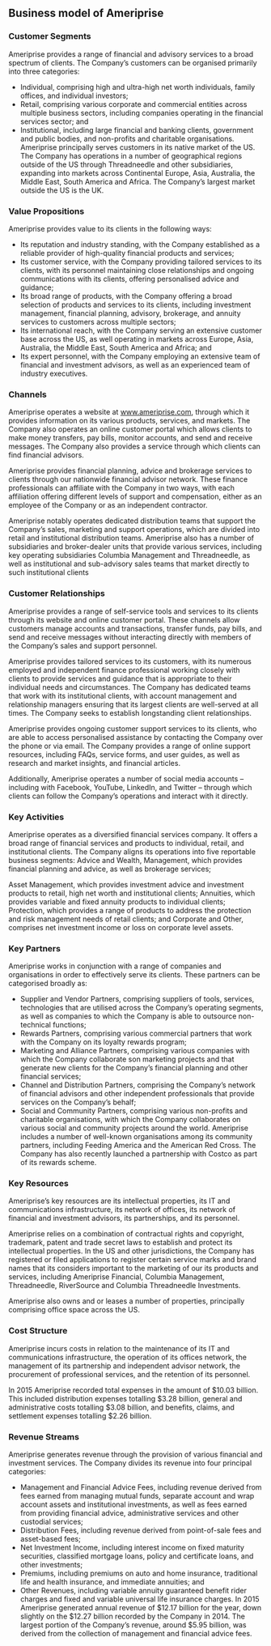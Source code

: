 Business model of Ameriprise
----------------------------

 ### Customer Segments

 Ameriprise provides a range of financial and advisory services to a broad spectrum of clients. The Company’s customers can be organised primarily into three categories:

  * Individual, comprising high and ultra-high net worth individuals, family offices, and individual investors;
 * Retail, comprising various corporate and commercial entities across multiple business sectors, including companies operating in the financial services sector; and
 * Institutional, including large financial and banking clients, government and public bodies, and non-profits and charitable organisations.
  Ameriprise principally serves customers in its native market of the US. The Company has operations in a number of geographical regions outside of the US through Threadneedle and other subsidiaries, expanding into markets across Continental Europe, Asia, Australia, the Middle East, South America and Africa. The Company’s largest market outside the US is the UK.

 ### Value Propositions

 Ameriprise provides value to its clients in the following ways:

  * Its reputation and industry standing, with the Company established as a reliable provider of high-quality financial products and services;
 * Its customer service, with the Company providing tailored services to its clients, with its personnel maintaining close relationships and ongoing communications with its clients, offering personalised advice and guidance;
 * Its broad range of products, with the Company offering a broad selection of products and services to its clients, including investment management, financial planning, advisory, brokerage, and annuity services to customers across multiple sectors;
 * Its international reach, with the Company serving an extensive customer base across the US, as well operating in markets across Europe, Asia, Australia, the Middle East, South America and Africa; and
 * Its expert personnel, with the Company employing an extensive team of financial and investment advisors, as well as an experienced team of industry executives.
  ### Channels

 Ameriprise operates a website at www.ameriprise.com, through which it provides information on its various products, services, and markets. The Company also operates an online customer portal which allows clients to make money transfers, pay bills, monitor accounts, and send and receive messages. The Company also provides a service through which clients can find financial advisors.

 Ameriprise provides financial planning, advice and brokerage services to clients through our nationwide financial advisor network. These finance professionals can affiliate with the Company in two ways, with each affiliation offering different levels of support and compensation, either as an employee of the Company or as an independent contractor.

 Ameriprise notably operates dedicated distribution teams that support the Company’s sales, marketing and support operations, which are divided into retail and institutional distribution teams. Ameriprise also has a number of subsidiaries and broker-dealer units that provide various services, including key operating subsidiaries Columbia Management and Threadneedle, as well as institutional and sub-advisory sales teams that market directly to such institutional clients

 ### Customer Relationships

 Ameriprise provides a range of self-service tools and services to its clients through its website and online customer portal. These channels allow customers manage accounts and transactions, transfer funds, pay bills, and send and receive messages without interacting directly with members of the Company’s sales and support personnel.

 Ameriprise provides tailored services to its customers, with its numerous employed and independent finance professional working closely with clients to provide services and guidance that is appropriate to their individual needs and circumstances. The Company has dedicated teams that work with its institutional clients, with account management and relationship managers ensuring that its largest clients are well-served at all times. The Company seeks to establish longstanding client relationships.

 Ameriprise provides ongoing customer support services to its clients, who are able to access personalised assistance by contacting the Company over the phone or via email. The Company provides a range of online support resources, including FAQs, service forms, and user guides, as well as research and market insights, and financial articles.

 Additionally, Ameriprise operates a number of social media accounts – including with Facebook, YouTube, LinkedIn, and Twitter – through which clients can follow the Company’s operations and interact with it directly.

 ### Key Activities

 Ameriprise operates as a diversified financial services company. It offers a broad range of financial services and products to individual, retail, and institutional clients. The Company aligns its operations into five reportable business segments: Advice and Wealth, Management, which provides financial planning and advice, as well as brokerage services;

 Asset Management, which provides investment advice and investment products to retail, high net worth and institutional clients; Annuities, which provides variable and fixed annuity products to individual clients; Protection, which provides a range of products to address the protection and risk management needs of retail clients; and Corporate and Other, comprises net investment income or loss on corporate level assets.

 ### Key Partners

 Ameriprise works in conjunction with a range of companies and organisations in order to effectively serve its clients. These partners can be categorised broadly as:

  * Supplier and Vendor Partners, comprising suppliers of tools, services, technologies that are utilised across the Company’s operating segments, as well as companies to which the Company is able to outsource non-technical functions;
 * Rewards Partners, comprising various commercial partners that work with the Company on its loyalty rewards program;
 * Marketing and Alliance Partners, comprising various companies with which the Company collaborate son marketing projects and that generate new clients for the Company’s financial planning and other financial services;
 * Channel and Distribution Partners, comprising the Company’s network of financial advisors and other independent professionals that provide services on the Company’s behalf;
 * Social and Community Partners, comprising various non-profits and charitable organisations, with which the Company collaborates on various social and community projects around the world.
  Ameriprise includes a number of well-known organisations among its community partners, including Feeding America and the American Red Cross. The Company has also recently launched a partnership with Costco as part of its rewards scheme.

 ### Key Resources

 Ameriprise’s key resources are its intellectual properties, its IT and communications infrastructure, its network of offices, its network of financial and investment advisors, its partnerships, and its personnel.

 Ameriprise relies on a combination of contractual rights and copyright, trademark, patent and trade secret laws to establish and protect its intellectual properties. In the US and other jurisdictions, the Company has registered or filed applications to register certain service marks and brand names that its considers important to the marketing of our its products and services, including Ameriprise Financial, Columbia Management, Threadneedle, RiverSource and Columbia Threadneedle Investments.

 Ameriprise also owns and or leases a number of properties, principally comprising office space across the US.

 ### Cost Structure

 Ameriprise incurs costs in relation to the maintenance of its IT and communications infrastructure, the operation of its offices network, the management of its partnership and independent advisor network, the procurement of professional services, and the retention of its personnel.

 In 2015 Ameriprise recorded total expenses in the amount of $10.03 billion. This included distribution expenses totalling $3.28 billion, general and administrative costs totalling $3.08 billion, and benefits, claims, and settlement expenses totalling $2.26 billion.

 ### Revenue Streams

 Ameriprise generates revenue through the provision of various financial and investment services. The Company divides its revenue into four principal categories:

  * Management and Financial Advice Fees, including revenue derived from fees earned from managing mutual funds, separate account and wrap account assets and institutional investments, as well as fees earned from providing financial advice, administrative services and other custodial services;
 * Distribution Fees, including revenue derived from point-of-sale fees and asset-based fees;
 * Net Investment Income, including interest income on fixed maturity securities, classified mortgage loans, policy and certificate loans, and other investments;
 * Premiums, including premiums on auto and home insurance, traditional life and health insurance, and immediate annuities; and
 * Other Revenues, including variable annuity guaranteed benefit rider charges and fixed and variable universal life insurance charges.
  In 2015 Ameriprise generated annual revenue of $12.17 billion for the year, down slightly on the $12.27 billion recorded by the Company in 2014. The largest portion of the Company’s revenue, around $5.95 billion, was derived from the collection of management and financial advice fees.